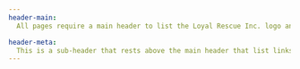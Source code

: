 ```yaml
---
header-main:
  All pages require a main header to list the Loyal Rescue Inc. logo and the important navigation sections.

header-meta:
  This is a sub-header that rests above the main header that list links associated with the website yet are not directly on the site itself. (ie. any form of social media and forms of contacting Loyal Rescue Inc.)
---
```

